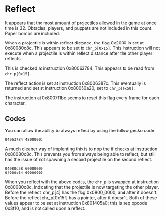 # Reflect

It appears that the most amount of projectiles allowed in the game at once time is 32. Obtacles, players, and puppets are not included in this count. Paper bombs are included.

When a projectile is within reflect distance, the flag 0x2000 is set at 0x80080c8c. This appears to be set to `chr_p[0x15]`. This instruction will not execute when a projectile is within reflect distance after the other player reflects.

This is checked at instruction 0x80063784. This appears to be read from `chr_p[0x15]`.

The reflect action is set at instruction 0x8006387c. This eventually is returned and set at instruction 0x80060a20, set to `chr_p[0x50]`.

The instruction at 0x8007f1bc seems to reset this flag every frame for each character.

## Codes

You can allow the ability to always reflect by using the follow gecko code:

```gecko
04063784 4800000c
```

A much cleaner way of implenting this is to nop the if checks at instruction 0x80080c8c. This prevents you from always being able to reflect, but still has the issue of not spawning a second projectile on the second reflect.

```gecko
04080c58 60000000
04080c64 60000000
```

When you reflect with the above codes, the `chr_p` is swapped at instruction 0x80080c8c, indicating that the projectile is now targeting the other player. Before the reflect, chr_p[4] has the flag 0x0800_0000, and after it doesn't. Before the reflect chr_p[0x15f] has a pointer, after it doesn't. Both of these values appear to be set at instruction 0x801405a0; this is seq opcode 0x3f10, and is not called upon a reflect.
